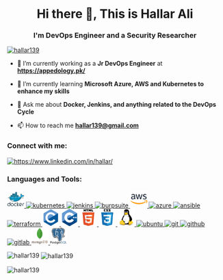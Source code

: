 <h1 align="center">Hi there 👋, This is Hallar Ali</h1>
<h3 align="center">I'm DevOps Engineer and a Security Researcher</h3>

<p align="left"> <a href="https://github.com/ryo-ma/github-profile-trophy"><img src="https://github-profile-trophy.vercel.app/?username=hallar139" alt="hallar139" /></a> </p>

- 🔭 I’m currently working as a **Jr DevOps Engineer** at **https://appedology.pk/**

- 🌱 I’m currently learning **Microsoft Azure, AWS and Kubernetes to enhance my skills**

- 💬 Ask me about **Docker, Jenkins, and anything related to the DevOps Cycle**

- 📫 How to reach me **hallar139@gmail.com**
  

<h3 align="left">Connect with me:</h3>
<p align="left">
<a href="https://www.linkedin.com/in/hallar/" target="blank"><img align="center" src="https://raw.githubusercontent.com/rahuldkjain/github-profile-readme-generator/master/src/images/icons/Social/linked-in-alt.svg" alt="https://www.linkedin.com/in/hallar/" height="30" width="40" /></a>
</p>

<h3 align="left">Languages and Tools:</h3>
<p align="left"> 

<!-- Docker -->
<a href="https://www.docker.com/" target="_blank" rel="noreferrer"> 
  <img src="https://raw.githubusercontent.com/devicons/devicon/master/icons/docker/docker-original-wordmark.svg" alt="docker" width="40" height="40"/> 
</a>

<!-- Kubernetes -->
<a href="https://kubernetes.io/" target="_blank" rel="noreferrer"> 
  <img src="https://www.vectorlogo.zone/logos/kubernetes/kubernetes-icon.svg" alt="kubernetes" width="40" height="40"/> 
</a>

<!-- Jenkins -->
<a href="https://www.jenkins.io/" target="_blank" rel="noreferrer"> 
  <img src="https://www.vectorlogo.zone/logos/jenkins/jenkins-icon.svg" alt="jenkins" width="40" height="40"/> 
</a>

<a href="https://portswigger.net/burp" target="_blank" rel="noreferrer"> 
  <img src="https://www.google.com/url?sa=i&url=https%3A%2F%2Fmedium.com%2F%40JAlblas%2Ftryhackme-burp-suite-basics-walkthrough-209ab703d6a1&psig=AOvVaw2gxYHI3L0EFM5C33t0EY0c&ust=1700838927141000&source=images&cd=vfe&opi=89978449&ved=0CBIQjRxqFwoTCIiryfO02oIDFQAAAAAdAAAAABAJ" alt="burpsuite" width="40" height="40"/> 
</a>

<!-- CI/CD Pipelines -->
<!-- You can use a generic CI/CD logo or the logo of a specific CI/CD tool you prefer -->

<!-- AWS -->
<a href="https://aws.amazon.com/" target="_blank" rel="noreferrer"> 
  <img src="https://raw.githubusercontent.com/devicons/devicon/master/icons/amazonwebservices/amazonwebservices-original-wordmark.svg" alt="aws" width="40" height="40"/> 
</a>

<!-- Microsoft Azure -->
<a href="https://azure.microsoft.com/" target="_blank" rel="noreferrer"> 
  <img src="https://www.vectorlogo.zone/logos/microsoft_azure/microsoft_azure-icon.svg" alt="azure" width="40" height="40"/> 
</a>

<!-- Ansible -->
<a href="https://www.ansible.com/" target="_blank" rel="noreferrer"> 
  <img src="https://www.vectorlogo.zone/logos/ansible/ansible-icon.svg" alt="ansible" width="40" height="40"/> 
</a>

<!-- Terraform -->
<a href="https://www.terraform.io/" target="_blank" rel="noreferrer"> 
  <img src="https://www.vectorlogo.zone/logos/terraformio/terraformio-icon.svg" alt="terraform" width="40" height="40"/> 
</a>

<!-- Zenmap -->
<!-- It seems there's no official logo for Zenmap. Consider using a generic network icon or a relevant image. -->

<!-- C -->
<a href="https://en.wikipedia.org/wiki/C_(programming_language)" target="_blank" rel="noreferrer"> 
  <img src="https://raw.githubusercontent.com/devicons/devicon/master/icons/c/c-original.svg" alt="c" width="40" height="40"/> 
</a>

<!-- C++ -->
<a href="https://en.wikipedia.org/wiki/C%2B%2B" target="_blank" rel="noreferrer"> 
  <img src="https://raw.githubusercontent.com/devicons/devicon/master/icons/cplusplus/cplusplus-original.svg" alt="cplusplus" width="40" height="40"/> 
</a>

<!-- HTML -->
<a href="https://www.w3.org/html/" target="_blank" rel="noreferrer"> 
  <img src="https://raw.githubusercontent.com/devicons/devicon/master/icons/html5/html5-original-wordmark.svg" alt="html5" width="40" height="40"/> 
</a>

<!-- CSS -->
<a href="https://www.w3schools.com/css/" target="_blank" rel="noreferrer"> 
  <img src="https://raw.githubusercontent.com/devicons/devicon/master/icons/css3/css3-original-wordmark.svg" alt="css3" width="40" height="40"/> 
</a>

<!-- Linux -->
<a href="https://www.linux.org/" target="_blank" rel="noreferrer"> 
  <img src="https://raw.githubusercontent.com/devicons/devicon/master/icons/linux/linux-original.svg" alt="linux" width="40" height="40"/> 
</a>

<!-- Ubuntu -->
<a href="https://ubuntu.com/" target="_blank" rel="noreferrer"> 
  <img src="https://upload.wikimedia.org/wikipedia/commons/a/ab/Logo-ubuntu_cof-orange-hex.svg" alt="ubuntu" width="40" height="40"/> 
</a>

<!-- Git -->
<a href="https://git-scm.com/" target="_blank" rel="noreferrer"> 
  <img src="https://www.vectorlogo.zone/logos/git-scm/git-scm-icon.svg" alt="git" width="40" height="40"/> 
</a>

<!-- GitHub -->
<a href="https://github.com/" target="_blank" rel="noreferrer"> 
  <img src="https://www.vectorlogo.zone/logos/github/github-icon.svg" alt="github" width="40" height="40"/> 
</a>

<!-- GitLab -->
<a href="https://about.gitlab.com/" target="_blank" rel="noreferrer"> 
  <img src="https://www.vectorlogo.zone/logos/gitlab/gitlab-icon.svg" alt="gitlab" width="40" height="40"/> 
</a>

<!-- MongoDB -->
<a href="https://www.mongodb.com/" target="_blank" rel="noreferrer"> 
  <img src="https://raw.githubusercontent.com/devicons/devicon/master/icons/mongodb/mongodb-original-wordmark.svg" alt="mongodb" width="40" height="40"/> 
</a>

<!-- PostgreSQL -->
<a href="https://www.postgresql.org" target="_blank" rel="noreferrer"> 
  <img src="https://raw.githubusercontent.com/devicons/devicon/master/icons/postgresql/postgresql-original-wordmark.svg" alt="postgresql" width="40" height="40"/> 
</a>

<!-- SQL -->
<!-- Consider using a generic database icon or a relevant image. -->

<!-- ... (remaining entries) -->

  
</p>

<p><img align="left" src="https://github-readme-stats.vercel.app/api/top-langs?username=hallar139&show_icons=true&locale=en&layout=compact" alt="hallar139" /></p>

<p>&nbsp;<img align="center" src="https://github-readme-stats.vercel.app/api?username=hallar139&show_icons=true&locale=en" alt="hallar139" /></p>

<p><img align="center" src="https://github-readme-streak-stats.herokuapp.com/?user=hallar139&" alt="hallar139" /></p>
